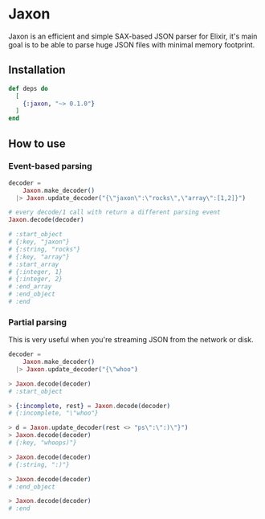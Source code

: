 # Jaxon

Jaxon is an efficient and simple SAX-based JSON parser for Elixir, it's main goal is to be able to parse huge JSON files with minimal memory footprint.


## Installation

```elixir
def deps do
  [
    {:jaxon, "~> 0.1.0"}
  ]
end
```

## How to use

### Event-based parsing

```elixir
decoder =
	Jaxon.make_decoder()
  |> Jaxon.update_decoder("{\"jaxon\":\"rocks\",\"array\":[1,2]}")

# every decode/1 call with return a different parsing event
Jaxon.decode(decoder)

# :start_object
# {:key, "jaxon"}
# {:string, "rocks"}
# {:key, "array"}
# :start_array
# {:integer, 1}
# {:integer, 2}
# :end_array
# :end_object
# :end
```

### Partial parsing

This is very useful when you're streaming JSON from the network or disk.

```elixir
decoder =
	Jaxon.make_decoder()
  |> Jaxon.update_decoder("{\"whoo")

> Jaxon.decode(decoder)
# :start_object

> {:incomplete, rest} = Jaxon.decode(decoder)
# {:incomplete, "\"whoo"}

> d = Jaxon.update_decoder(rest <> "ps\":\":)\"}")
> Jaxon.decode(decoder)
# {:key, "whoops)"}

> Jaxon.decode(decoder)
# {:string, ":)"}

> Jaxon.decode(decoder)
# :end_object

> Jaxon.decode(decoder)
# :end
```
